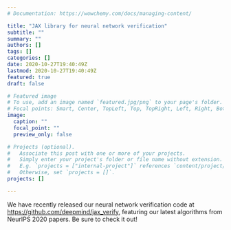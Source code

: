 ```yaml
---
# Documentation: https://wowchemy.com/docs/managing-content/

title: "JAX library for neural network verification"
subtitle: ""
summary: ""
authors: []
tags: []
categories: []
date: 2020-10-27T19:40:49Z
lastmod: 2020-10-27T19:40:49Z
featured: true
draft: false

# Featured image
# To use, add an image named `featured.jpg/png` to your page's folder.
# Focal points: Smart, Center, TopLeft, Top, TopRight, Left, Right, BottomLeft, Bottom, BottomRight.
image:
  caption: ""
  focal_point: ""
  preview_only: false

# Projects (optional).
#   Associate this post with one or more of your projects.
#   Simply enter your project's folder or file name without extension.
#   E.g. `projects = ["internal-project"]` references `content/project/deep-learning/index.md`.
#   Otherwise, set `projects = []`.
projects: []

---
```

We have recently released our neural network verification code at https://github.com/deepmind/jax_verify, featuring our latest algorithms from NeurIPS 2020 papers. Be sure to check it out!
